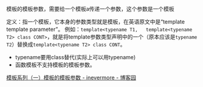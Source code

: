 模板的模板参数，需要给一个模板a传递一个参数，这个参数是一个模板


定义：指一个模板，它本身的参数类型就是模板，在英语原文中是“template template parameter”。
例如：`template<typename T1,   template<typename T2> class CONT>`，就是将template参数类型声明中的一个（原本应该是`typename T2`）替换成`template<typename T2> class CONT`。

- typename要用class替代(实际上可以用typename)
- 函数模板不支持模板的模板参数。


[模板系列（一）模板的模板参数 - inevermore - 博客园](https://www.cnblogs.com/inevermore/p/4008672.html)

